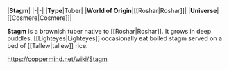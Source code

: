 |**Stagm**|
|-|-|
|**Type**|Tuber|
|**World of Origin**|[[Roshar\|Roshar]]|
|**Universe**|[[Cosmere\|Cosmere]]|

**Stagm** is a brownish tuber native to [[Roshar\|Roshar]].
It grows in deep puddles.
[[Lighteyes\|Lighteyes]] occasionally eat boiled stagm served on a bed of [[Tallew\|tallew]] rice.



https://coppermind.net/wiki/Stagm